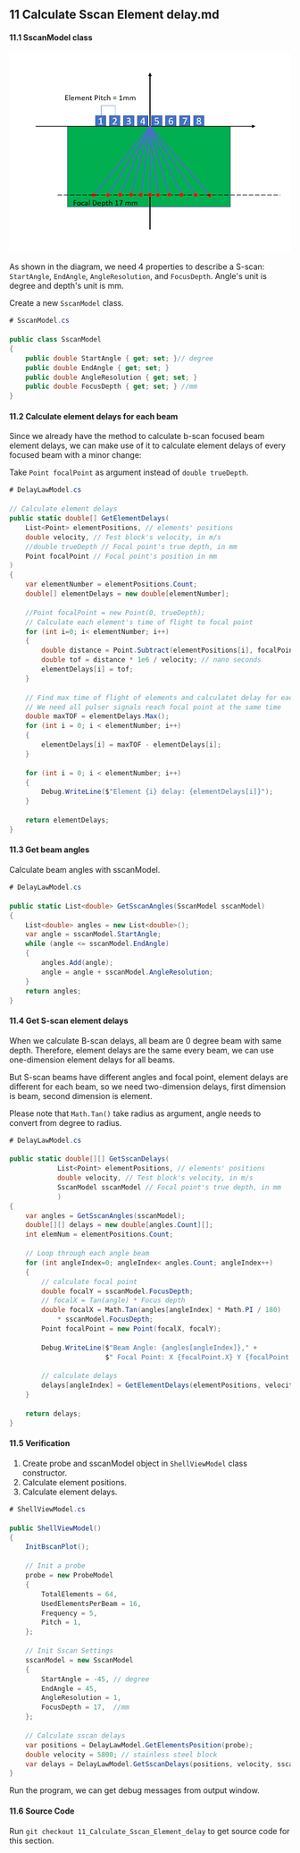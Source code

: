 ## 11 Calculate Sscan Element delay.md

#### 11.1 SscanModel class

 ![](https://github.com/ospqul/FocusPXDemo/blob/master/resources/sscan%20diagram.PNG)

As shown in the diagram, we need 4 properties to describe a S-scan: `StartAngle`, `EndAngle`, `AngleResolution`, and `FocusDepth`. Angle's unit is degree and depth's unit is mm.

Create a new `SscanModel` class.

```c#
# SscanModel.cs

public class SscanModel
{
    public double StartAngle { get; set; }// degree
    public double EndAngle { get; set; }
    public double AngleResolution { get; set; }
    public double FocusDepth { get; set; } //mm
}
```

#### 11.2 Calculate element delays for each beam

Since we already have the method to calculate b-scan focused beam element delays, we can make use of it to calculate element delays of every focused beam with a minor change:

Take `Point focalPoint` as argument instead of `double trueDepth`.

```c#
# DelayLawModel.cs

// Calculate element delays
public static double[] GetElementDelays(
    List<Point> elementPositions, // elements' positions
    double velocity, // Test block's velocity, in m/s
    //double trueDepth // Focal point's true depth, in mm
    Point focalPoint // Focal point's position in mm
)
{
    var elementNumber = elementPositions.Count;
    double[] elementDelays = new double[elementNumber];

    //Point focalPoint = new Point(0, trueDepth);
    // Calculate each element's time of flight to focal point
    for (int i=0; i< elementNumber; i++)
    {
        double distance = Point.Subtract(elementPositions[i], focalPoint).Length; //mm
        double tof = distance * 1e6 / velocity; // nano seconds
        elementDelays[i] = tof;
    }

    // Find max time of flight of elements and calculatet delay for each element
    // We need all pulser signals reach focal point at the same time
    double maxTOF = elementDelays.Max();
    for (int i = 0; i < elementNumber; i++)
    {
        elementDelays[i] = maxTOF - elementDelays[i];
    }

    for (int i = 0; i < elementNumber; i++)
    {
        Debug.WriteLine($"Element {i} delay: {elementDelays[i]}");
    }

    return elementDelays;
}
```

#### 11.3 Get beam angles

Calculate beam angles with sscanModel.

```c#
# DelayLawModel.cs
    
public static List<double> GetSscanAngles(SscanModel sscanModel)
{
    List<double> angles = new List<double>();
    var angle = sscanModel.StartAngle;
    while (angle <= sscanModel.EndAngle)
    {
        angles.Add(angle);
        angle = angle + sscanModel.AngleResolution;
    }
    return angles;
}
```

#### 11.4 Get S-scan element delays

When we calculate B-scan delays, all beam are 0 degree beam with same depth. Therefore, element delays are the same every beam, we can use one-dimension element delays for all beams.

But S-scan beams have different angles and focal point, element delays are different for each beam, so we need two-dimension delays, first dimension is beam, second dimension is element.

Please note that `Math.Tan()` take radius as argument, angle needs to convert from degree to radius.

```c#
# DelayLawModel.cs

public static double[][] GetSscanDelays(
            List<Point> elementPositions, // elements' positions
            double velocity, // Test block's velocity, in m/s
            SscanModel sscanModel // Focal point's true depth, in mm
            )
{
    var angles = GetSscanAngles(sscanModel);
    double[][] delays = new double[angles.Count][];
    int elemNum = elementPositions.Count;

    // Loop through each angle beam
    for (int angleIndex=0; angleIndex< angles.Count; angleIndex++)
    {
        // calculate focal point
        double focalY = sscanModel.FocusDepth;
        // focalX = Tan(angle) * Focus depth
        double focalX = Math.Tan(angles[angleIndex] * Math.PI / 180)
            * sscanModel.FocusDepth;
        Point focalPoint = new Point(focalX, focalY);

        Debug.WriteLine($"Beam Angle: {angles[angleIndex]}," +
                        $" Focal Point: X {focalPoint.X} Y {focalPoint.Y}");

        // calculate delays
        delays[angleIndex] = GetElementDelays(elementPositions, velocity, focalPoint);
    }

    return delays;
}
```

#### 11.5 Verification

1. Create probe and sscanModel object in `ShellViewModel` class constructor.
2. Calculate element positions.
3. Calculate element delays.

```c#
# ShellViewModel.cs

public ShellViewModel()
{
    InitBscanPlot();

    // Init a probe
    probe = new ProbeModel
    {
        TotalElements = 64,
        UsedElementsPerBeam = 16,
        Frequency = 5,
        Pitch = 1,
    };

    // Init Sscan Settings
    sscanModel = new SscanModel
    {
        StartAngle = -45, // degree
        EndAngle = 45,
        AngleResolution = 1,
        FocusDepth = 17,  //mm
    };

    // Calculate sscan delays
    var positions = DelayLawModel.GetElementsPosition(probe);
    double velocity = 5800; // stainless steel block
    var delays = DelayLawModel.GetSscanDelays(positions, velocity, sscanModel);
}
```

Run the program, we can get debug messages from output window.

#### 11.6 Source Code

Run `git checkout 11_Calculate_Sscan_Element_delay` to get source code for this section.
